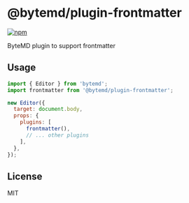 # @bytemd/plugin-frontmatter

[![npm](https://img.shields.io/npm/v/@bytemd/plugin-frontmatter.svg)](https://npm.im/@bytemd/plugin-frontmatter)

ByteMD plugin to support frontmatter

## Usage

```js
import { Editor } from 'bytemd';
import frontmatter from '@bytemd/plugin-frontmatter';

new Editor({
  target: document.body,
  props: {
    plugins: [
      frontmatter(),
      // ... other plugins
    ],
  },
});
```

## License

MIT
